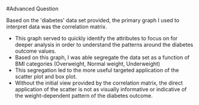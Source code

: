 #Advanced Question

Based on the 'diabetes' data set provided, the primary graph I used to interpret data was the correlation matrix.  
* This graph served to quickly identify the attributes to focus on for deeper analysis in order to understand the patterns around the diabetes outcome values.
* Based on this graph, I was able segregate the data set as a function of BMI categories (Overweight, Normal weight, Underweight)
* This segregation led to the more useful targeted application of the scatter plot and box plot.
* Without the initial view provided by the correlation matrix, the direct application of the scatter is not as visually informative or indicative of the weight-dependent pattern of the diabetes outcome.


